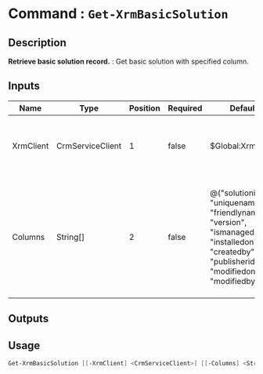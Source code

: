 ﻿# Command : `Get-XrmBasicSolution` 

## Description

**Retrieve basic solution record.** : Get basic solution with specified column.

## Inputs

Name|Type|Position|Required|Default|Description
----|----|--------|--------|-------|-----------
XrmClient|CrmServiceClient|1|false|$Global:XrmClient|Xrm connector initialized to target instance. Use latest one by default. (CrmServiceClient)
Columns|String[]|2|false|@("solutionid", "uniquename", "friendlyname", "version", "ismanaged", "installedon", "createdby", "publisherid", "modifiedon", "modifiedby")|Specify expected columns to retrieve. (Default : id, uniquename, friendlyname, version, ismanaged, installedon, createdby, publisherid, modifiedon, modifiedby)

## Outputs

## Usage

```Powershell 
Get-XrmBasicSolution [[-XrmClient] <CrmServiceClient>] [[-Columns] <String[]>] [<CommonParameters>]
``` 


